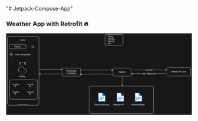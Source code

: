"# Jetpack-Compose-App" 

### Weather App with Retrofit 🔥

<img src="/AppImage/WeatherApp.png" alt="Weather"/>